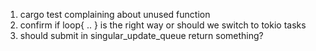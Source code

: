 1. cargo test complaining about unused function
2. confirm if loop{ .. } is the right way or should we switch to tokio tasks
3. should submit in singular_update_queue return something?